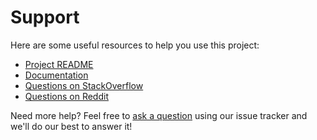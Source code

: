 # Support

Here are some useful resources to help you use this project:

- [Project README](../README.md)
- [Documentation](https://csv.thephpleague.com/)
- [Questions on StackOverflow](https://stackoverflow.com/search?q=php+csv+league)
- [Questions on Reddit](https://www.reddit.com/r/PHPhelp/search/?q=csv&restrict_sr=1)

Need more help? Feel free to [ask a question](https://github.com/bakame-php/laravel/intl-extra/issues/new?labels=question) using our issue tracker and we'll do our best to answer it!
 
